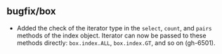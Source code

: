 ## bugfix/box

* Added the check of the iterator type in the `select`, `count`, and `pairs` methods of
  the index object. Iterator can now be passed to these methods directly: `box.index.ALL`, `box.index.GT`,
  and so on (gh-6501).

